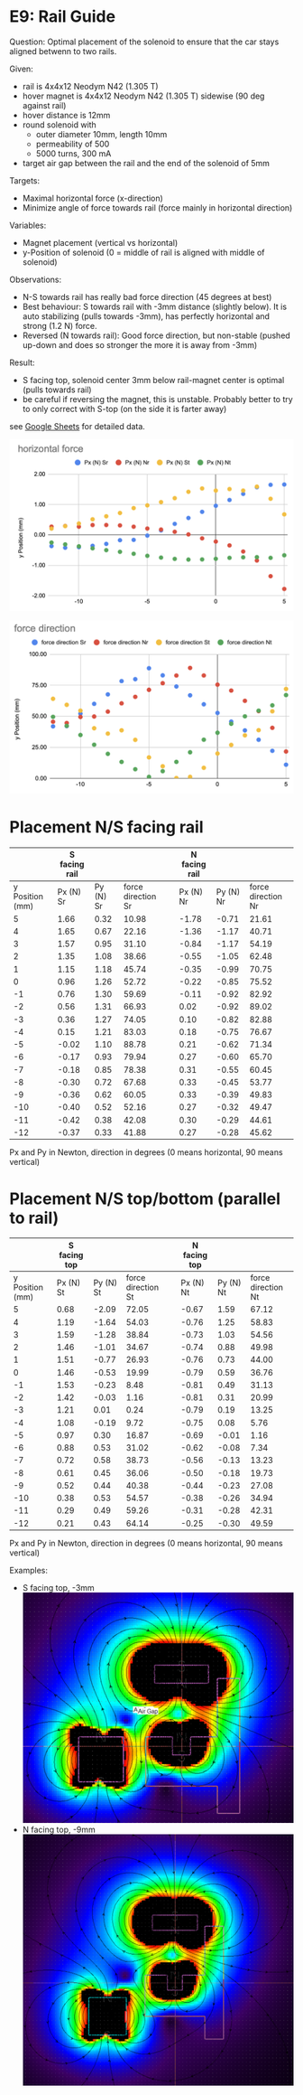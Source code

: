 # E9: Rail Guide
Question: Optimal placement of the solenoid to ensure that the car stays aligned betwenn to two rails.

Given:
- rail is 4x4x12 Neodym N42 (1.305 T)
- hover magnet is 4x4x12 Neodym N42 (1.305 T) sidewise (90 deg against rail)
- hover distance is 12mm
- round solenoid with
  - outer diameter 10mm, length 10mm
  - permeability of 500
  - 5000 turns, 300 mA
- target air gap between the rail and the end of the solenoid of 5mm

Targets:
- Maximal horizontal force (x-direction)
- Minimize angle of force towards rail (force mainly in horizontal direction)

Variables:
- Magnet placement (vertical vs horizontal)
- y-Position of solenoid (0 = middle of rail is aligned with middle of solenoid)

Observations:
- N-S towards rail has really bad force direction (45 degrees at best)
- Best behaviour: S towards rail with -3mm distance (slightly below). It is auto stabilizing (pulls towards -3mm), has perfectly horizontal and strong (1.2 N) force.
- Reversed (N towards rail): Good force direction, but non-stable (pushed up-down and does so stronger the more it is away from -3mm)

Result:
- S facing top, solenoid center 3mm below rail-magnet center is optimal (pulls towards rail)
- be careful if reversing the magnet, this is unstable. Probably better to try to only correct with S-top (on the side it is farter away)

see [Google Sheets](https://docs.google.com/spreadsheets/d/1-nTOAxxbFqjPpGzVE3cWuoPyFOnyhRpN7xA-p9OE-tk/edit#gid=2105873856) for detailed data.

![Horizontal Force](images/2020-05-17-17-01-58.png)

![Force Direction](images/2020-05-17-17-03-08.png)


# Placement N/S facing rail


|                 | S facing rail |           |                    |   | N facing rail |           |                    |
|-----------------|---------------|-----------|--------------------|---|---------------|-----------|--------------------|
| y Position (mm) | Px (N) Sr     | Py (N) Sr | force direction Sr |   | Px (N) Nr     | Py (N) Nr | force direction Nr |
| 5               | 1.66          | 0.32      | 10.98              |   | -1.78         | -0.71     | 21.61              |
| 4               | 1.65          | 0.67      | 22.16              |   | -1.36         | -1.17     | 40.71              |
| 3               | 1.57          | 0.95      | 31.10              |   | -0.84         | -1.17     | 54.19              |
| 2               | 1.35          | 1.08      | 38.66              |   | -0.55         | -1.05     | 62.48              |
| 1               | 1.15          | 1.18      | 45.74              |   | -0.35         | -0.99     | 70.75              |
| 0               | 0.96          | 1.26      | 52.72              |   | -0.22         | -0.85     | 75.52              |
| -1              | 0.76          | 1.30      | 59.69              |   | -0.11         | -0.92     | 82.92              |
| -2              | 0.56          | 1.31      | 66.93              |   | 0.02          | -0.92     | 89.02              |
| -3              | 0.36          | 1.27      | 74.05              |   | 0.10          | -0.82     | 82.88              |
| -4              | 0.15          | 1.21      | 83.03              |   | 0.18          | -0.75     | 76.67              |
| -5              | -0.02         | 1.10      | 88.78              |   | 0.21          | -0.62     | 71.34              |
| -6              | -0.17         | 0.93      | 79.94              |   | 0.27          | -0.60     | 65.70              |
| -7              | -0.18         | 0.85      | 78.38              |   | 0.31          | -0.55     | 60.45              |
| -8              | -0.30         | 0.72      | 67.68              |   | 0.33          | -0.45     | 53.77              |
| -9              | -0.36         | 0.62      | 60.05              |   | 0.33          | -0.39     | 49.83              |
| -10             | -0.40         | 0.52      | 52.16              |   | 0.27          | -0.32     | 49.47              |
| -11             | -0.42         | 0.38      | 42.08              |   | 0.30          | -0.29     | 44.61              |
| -12             | -0.37         | 0.33      | 41.88              |   | 0.27          | -0.28     | 45.62              |

Px and Py in Newton, direction in degrees (0 means horizontal, 90 means vertical)

# Placement N/S top/bottom (parallel to rail)

|                 | S facing top |           |                    |   | N facing top |           |                    |
|-----------------|--------------|-----------|--------------------|---|--------------|-----------|--------------------|
| y Position (mm) | Px (N) St    | Py (N) St | force direction St |   | Px (N) Nt    | Py (N) Nt | force direction Nt |
| 5               | 0.68         | -2.09     | 72.05              |   | -0.67        | 1.59      | 67.12              |
| 4               | 1.19         | -1.64     | 54.03              |   | -0.76        | 1.25      | 58.83              |
| 3               | 1.59         | -1.28     | 38.84              |   | -0.73        | 1.03      | 54.56              |
| 2               | 1.46         | -1.01     | 34.67              |   | -0.74        | 0.88      | 49.98              |
| 1               | 1.51         | -0.77     | 26.93              |   | -0.76        | 0.73      | 44.00              |
| 0               | 1.46         | -0.53     | 19.99              |   | -0.79        | 0.59      | 36.76              |
| -1              | 1.53         | -0.23     | 8.48               |   | -0.81        | 0.49      | 31.13              |
| -2              | 1.42         | -0.03     | 1.16               |   | -0.81        | 0.31      | 20.99              |
| -3              | 1.21         | 0.01      | 0.24               |   | -0.79        | 0.19      | 13.25              |
| -4              | 1.08         | -0.19     | 9.72               |   | -0.75        | 0.08      | 5.76               |
| -5              | 0.97         | 0.30      | 16.87              |   | -0.69        | -0.01     | 1.16               |
| -6              | 0.88         | 0.53      | 31.02              |   | -0.62        | -0.08     | 7.34               |
| -7              | 0.72         | 0.58      | 38.73              |   | -0.56        | -0.13     | 13.23              |
| -8              | 0.61         | 0.45      | 36.06              |   | -0.50        | -0.18     | 19.73              |
| -9              | 0.52         | 0.44      | 40.38              |   | -0.44        | -0.23     | 27.08              |
| -10             | 0.38         | 0.53      | 54.57              |   | -0.38        | -0.26     | 34.94              |
| -11             | 0.29         | 0.49      | 59.26              |   | -0.31        | -0.28     | 42.31              |
| -12             | 0.21         | 0.43      | 64.14              |   | -0.25        | -0.30     | 49.59              |

Px and Py in Newton, direction in degrees (0 means horizontal, 90 means vertical)

Examples:
- S facing top, -3mm ![South facing top](images/2020-05-17-17-12-22.png)
- N facing top, -9mm ![North facing top](images/2020-05-17-17-10-53.png)
